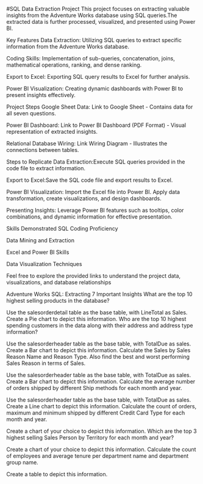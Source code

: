 #SQL Data Extraction Project
This project focuses on extracting valuable insights from the Adventure Works database using SQL queries.The extracted data is further processed, visualized, and presented using Power BI.

Key Features
Data Extraction: Utilizing SQL queries to extract specific information from the Adventure Works database.

Coding Skills: Implementation of sub-queries, concatenation, joins, mathematical operations, ranking, and dense ranking.

Export to Excel: Exporting SQL query results to Excel for further analysis.

Power BI Visualization: Creating dynamic dashboards with Power BI to present insights effectively.

Project Steps
Google Sheet Data: Link to Google Sheet - Contains data for all seven questions.

Power BI Dashboard: Link to Power BI Dashboard (PDF Format) - Visual representation of extracted insights.

Relational Database Wiring: Link Wiring Diagram - Illustrates the connections between tables.

Steps to Replicate
Data Extraction:Execute SQL queries provided in the code file to extract information.

Export to Excel:Save the SQL code file and export results to Excel.

Power BI Visualization: Import the Excel file into Power BI. Apply data transformation, create visualizations, and design dashboards.

Presenting Insights: Leverage Power BI features such as tooltips, color combinations, and dynamic information for effective presentation.

Skills Demonstrated
SQL Coding Proficiency

Data Mining and Extraction

Excel and Power BI Skills

Data Visualization Techniques

Feel free to explore the provided links to understand the project data, visualizations, and database relationships

Adventure Works SQL: Extracting 7 Important Insights
What are the top 10 highest selling products in the database?

Use the salesorderdetail table as the base table, with LineTotal as Sales. Create a Pie chart to depict this information.
Who are the top 10 highest spending customers in the data along with their address and address type information?

Use the salesorderheader table as the base table, with TotalDue as sales. Create a Bar chart to depict this information.
Calculate the Sales by Sales Reason Name and Reason Type. Also find the best and worst performing Sales Reason in terms of Sales.

Use the salesorderheader table as the base table, with TotalDue as sales. Create a Bar chart to depict this information.
Calculate the average number of orders shipped by different Ship methods for each month and year.

Use the salesorderheader table as the base table, with TotalDue as sales. Create a Line chart to depict this information.
Calculate the count of orders, maximum and minimum shipped by different Credit Card Type for each month and year.

Create a chart of your choice to depict this information.
Which are the top 3 highest selling Sales Person by Territory for each month and year?

Create a chart of your choice to depict this information.
Calculate the count of employees and average tenure per department name and department group name.

Create a table to depict this information.
